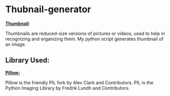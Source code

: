 # Thubnail-generator

**<ins>Thumbnail<ins>**: 

Thumbnails are reduced-size versions of pictures or videos, used to help in recognizing and organizing them. My python script generates thumbnail of an image.

## Library Used:

<ins>**Pillow:<ins>**

Pillow is the friendly PIL fork by Alex Clark and Contributors. PIL is the Python Imaging Library by Fredrik Lundh and Contributors.

